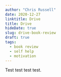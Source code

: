 ```yaml
---
author: "Chris Russell"
date: 2020-12-27
linktitle: Drive
title: Drive
hideDate: true
slug: drive-book-review
draft: true
tags:
  - book review
  - self help
  - motivation
---
```


Test test test test.